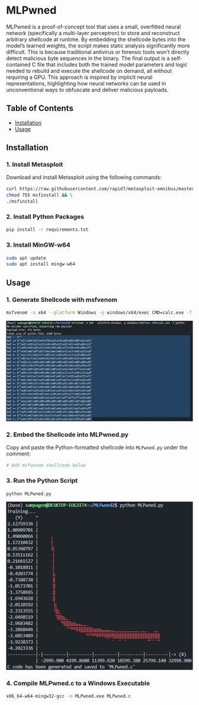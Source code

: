 # MLPwned

MLPwned is a proof-of-concept tool that uses a small, overfitted neural network (specifically a multi-layer perceptron) to store and reconstruct arbitrary shellcode at runtime. By embedding the shellcode bytes into the model’s learned weights, the script makes static analysis significantly more difficult. This is because traditional antivirus or forensic tools won’t directly detect malicious byte sequences in the binary. The final output is a self-contained C file that includes both the trained model parameters and logic needed to rebuild and execute the shellcode on demand, all without requiring a GPU. This approach is inspired by implicit neural representations, highlighting how neural networks can be used in unconventional ways to obfuscate and deliver malicious payloads.

## Table of Contents

- [Installation](#installation)
- [Usage](#usage)

## Installation

### 1. Install Metasploit

Download and install Metasploit using the following commands:

```bash
curl https://raw.githubusercontent.com/rapid7/metasploit-omnibus/master/config/templates/metasploit-framework-wrappers/msfupdate.erb > msfinstall && \
chmod 755 msfinstall && \
./msfinstall
```

### 2. Install Python Packages

```bash
pip install -r requirements.txt
```

### 3. Install MinGW-w64

```bash
sudo apt update
sudo apt install mingw-w64
```

## Usage

### 1. Generate Shellcode with msfvenom

```bash
msfvenom -a x64 --platform Windows -p windows/x64/exec CMD=calc.exe -f python
```
![MLPwned Screenshot](assets/2.jpg)

### 2. Embed the Shellcode into MLPwned.py
Copy and paste the Python-formatted shellcode into `MLPwned.py` under the comment:
```bash
# Add msfvenom shellcode below
```

### 3. Run the Python Script

```bash
python MLPwned.py
```
![MLPwned Screenshot](assets/1.jpg)


### 4. Compile MLPwned.c to a Windows Executable

```bash
x86_64-w64-mingw32-gcc -o MLPwned.exe MLPwned.c
```
